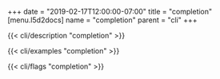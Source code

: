 +++
date = "2019-02-17T12:00:00-07:00"
title = "completion"
[menu.l5d2docs]
  name = "completion"
  parent = "cli"
+++

{{< cli/description "completion" >}}

{{< cli/examples "completion" >}}

{{< cli/flags "completion" >}}
